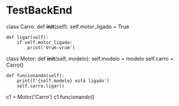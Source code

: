 # TestBackEnd

class Carro:
    def __init__(self):
        self.motor_ligado = True

    def ligar(self):
        if self.motor_ligado:
            print('Vrum-vrum')

class Motor:
    def __init__(self, modelo):
        self.modelo = modelo
        self.carro = Carro()

    def funcionando(self):
        print(f'{self.modelo} está ligado')
        self.carro.ligar()

c1 = Motor('Carro')
c1.funcionando()
